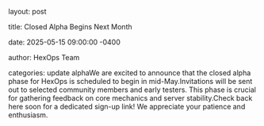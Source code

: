 layout: post

title: Closed Alpha Begins Next Month

date: 2025-05-15 09:00:00 -0400

author: HexOps Team

categories: update alphaWe are excited to announce that the closed alpha phase for HexOps is scheduled to begin in mid-May.Invitations will be sent out to selected community members and early testers. This phase is crucial for gathering feedback on core mechanics and server stability.Check back here soon for a dedicated sign-up link! We appreciate your patience and enthusiasm.


